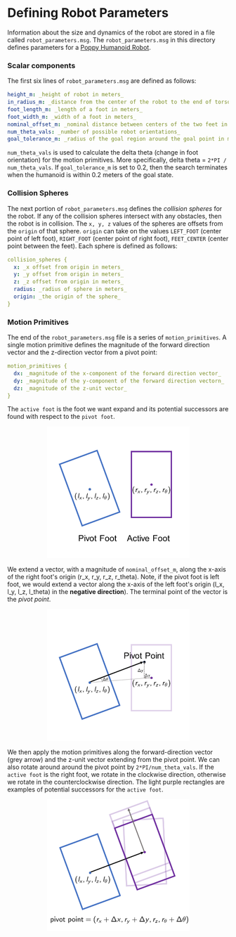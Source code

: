 # Defining Robot Parameters

Information about the size and dynamics of the robot are stored in a file called `robot_parameters.msg`. The `robot_parameters.msg` in this directory defines parameters for a [Poppy Humanoid Robot](https://www.poppy-project.org/en/). 

### Scalar components
The first six lines of `robot_parameters.msg` are defined as follows:
```yaml
height_m: _height of robot in meters_
in_radius_m: _distance from the center of the robot to the end of torso in meters_
foot_length_m: _length of a foot in meters_
foot_width_m: _width of a foot in meters_
nominal_offset_m: _nominal distance between centers of the two feet in meters_
num_theta_vals: _number of possible robot orientations_
goal_tolerance_m: _radius of the goal region around the goal point in meters_
```
`num_theta_vals` is used to calculate the delta theta (change in foot orientation) for the motion primitives. More specifically, delta theta = `2*PI / num_theta_vals`. If `goal_tolerance_m` is set to 0.2, then the search terminates when the humanoid is within 0.2 meters of the goal state. 

### Collision Spheres
The next portion of `robot_parameters.msg` defines the *collision spheres* for the robot. If any of the collision spheres intersect with any obstacles, then the robot is in collision. The `x, y, z` values of the spheres are offsets from the `origin` of that sphere. `origin` can take on the values `LEFT_FOOT` (center point of left foot), `RIGHT_FOOT` (center point of right foot), `FEET_CENTER` (center point between the feet). Each sphere is defined as follows:
```yaml
collision_spheres {
  x: _x offset from origin in meters_
  y: _y offset from origin in meters_
  z: _z offset from origin in meters_
  radius: _radius of sphere in meters_
  origin: _the origin of the sphere_
}

```

### Motion Primitives
The end of the `robot_parameters.msg` file is a series of `motion_primitives`. A single motion primitive defines the magnitude of the forward direction vector and the z-direction vector from a pivot point:
```yaml
motion_primitives {
  dx: _magnitude of the x-component of the forward direction vector_
  dy: _magnitude of the y-component of the forward direction vectorn_
  dz: _magnitude of the z-unit vector_
}
```

The `active foot` is the foot we want expand and its potential successors are found with respect to the `pivot foot`. 
<p align="center">
  <img height="300" src="figs/mprim_1.PNG">
</p>

We extend a vector, with a magnitude of `nominal_offset_m`, along the x-axis of the right foot's origin (r_x, r_y, r_z, r_theta). Note, if the pivot foot is left foot, we would extend a vector along the x-axis of the left foot's origin (l_x, l_y, l_z, l_theta) in the **negative direction**). The terminal point of the vector is the *pivot point*.
<p align="center">
  <img height="300" src="figs/mprim_2.PNG">
</p>

We then apply the motion primitives along the forward-direction vector (grey arrow) and the z-unit vector extending from the pivot point. We can also rotate around around the pivot point by `2*PI/num_theta_vals`. If the `active foot` is the right foot, we rotate in the clockwise direction, otherwise we rotate in the counterclockwise direction. The light purple rectangles are examples of potential successors for the `active foot`.
<p align="center">
  <img height="300" src="figs/mprim_3.PNG">
</p>
